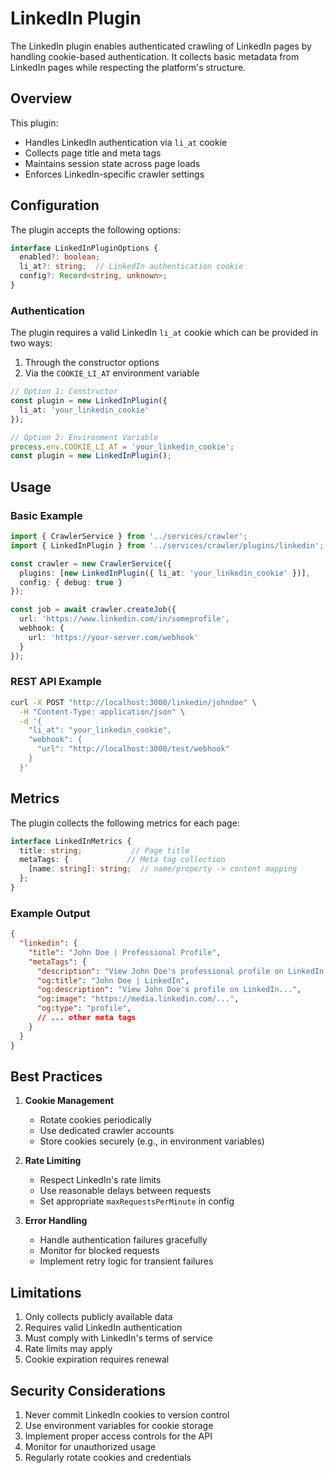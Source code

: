 # LinkedIn Plugin

The LinkedIn plugin enables authenticated crawling of LinkedIn pages by handling cookie-based authentication. It collects basic metadata from LinkedIn pages while respecting the platform's structure.

## Overview

This plugin:

- Handles LinkedIn authentication via `li_at` cookie
- Collects page title and meta tags
- Maintains session state across page loads
- Enforces LinkedIn-specific crawler settings

## Configuration

The plugin accepts the following options:

```typescript
interface LinkedInPluginOptions {
  enabled?: boolean;
  li_at?: string;  // LinkedIn authentication cookie
  config?: Record<string, unknown>;
}
```

### Authentication

The plugin requires a valid LinkedIn `li_at` cookie which can be provided in two ways:

1. Through the constructor options
2. Via the `COOKIE_LI_AT` environment variable

```typescript
// Option 1: Constructor
const plugin = new LinkedInPlugin({ 
  li_at: 'your_linkedin_cookie' 
});

// Option 2: Environment Variable
process.env.COOKIE_LI_AT = 'your_linkedin_cookie';
const plugin = new LinkedInPlugin();
```

## Usage

### Basic Example

```typescript
import { CrawlerService } from '../services/crawler';
import { LinkedInPlugin } from '../services/crawler/plugins/linkedin';

const crawler = new CrawlerService({
  plugins: [new LinkedInPlugin({ li_at: 'your_linkedin_cookie' })],
  config: { debug: true }
});

const job = await crawler.createJob({
  url: 'https://www.linkedin.com/in/someprofile',
  webhook: {
    url: 'https://your-server.com/webhook'
  }
});
```

### REST API Example

```bash
curl -X POST "http://localhost:3000/linkedin/johndoe" \
  -H "Content-Type: application/json" \
  -d '{
    "li_at": "your_linkedin_cookie",
    "webhook": {
      "url": "http://localhost:3000/test/webhook"
    }
  }'
```

## Metrics

The plugin collects the following metrics for each page:

```typescript
interface LinkedInMetrics {
  title: string;           // Page title
  metaTags: {             // Meta tag collection
    [name: string]: string;  // name/property -> content mapping
  };
}
```

### Example Output

```json
{
  "linkedin": {
    "title": "John Doe | Professional Profile",
    "metaTags": {
      "description": "View John Doe's professional profile on LinkedIn...",
      "og:title": "John Doe | LinkedIn",
      "og:description": "View John Doe's profile on LinkedIn...",
      "og:image": "https://media.linkedin.com/...",
      "og:type": "profile",
      // ... other meta tags
    }
  }
}
```

## Best Practices

1. **Cookie Management**
   - Rotate cookies periodically
   - Use dedicated crawler accounts
   - Store cookies securely (e.g., in environment variables)

2. **Rate Limiting**
   - Respect LinkedIn's rate limits
   - Use reasonable delays between requests
   - Set appropriate `maxRequestsPerMinute` in config

3. **Error Handling**
   - Handle authentication failures gracefully
   - Monitor for blocked requests
   - Implement retry logic for transient failures

## Limitations

1. Only collects publicly available data
2. Requires valid LinkedIn authentication
3. Must comply with LinkedIn's terms of service
4. Rate limits may apply
5. Cookie expiration requires renewal

## Security Considerations

1. Never commit LinkedIn cookies to version control
2. Use environment variables for cookie storage
3. Implement proper access controls for the API
4. Monitor for unauthorized usage
5. Regularly rotate cookies and credentials
